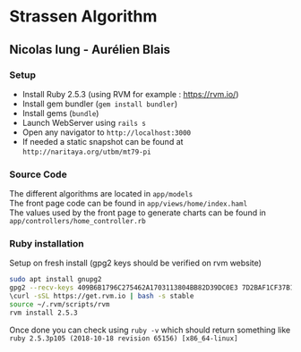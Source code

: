 # Strassen Algorithm
## Nicolas Iung - Aurélien Blais

### Setup

* Install Ruby 2.5.3 (using RVM for example : https://rvm.io/)
* Install gem bundler (`gem install bundler`)
* Install gems (`bundle`)
* Launch WebServer using `rails s`
* Open any navigator to `http://localhost:3000`
* If needed a static snapshot can be found at `http://naritaya.org/utbm/mt79-pi`

### Source Code
The different algorithms are located in `app/models`\
The front page code can be found in `app/views/home/index.haml`\
The values used by the front page to generate charts can be found in `app/controllers/home_controller.rb`

### Ruby installation
Setup on fresh install (gpg2 keys should be verified on rvm website)
```bash
sudo apt install gnupg2
gpg2 --recv-keys 409B6B1796C275462A1703113804BB82D39DC0E3 7D2BAF1CF37B13E2069D6956105BD0E739499BDB
\curl -sSL https://get.rvm.io | bash -s stable
source ~/.rvm/scripts/rvm
rvm install 2.5.3
```

Once done you can check using `ruby -v` which should return something like `ruby 2.5.3p105 (2018-10-18 revision 65156) [x86_64-linux]`